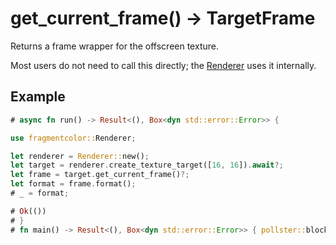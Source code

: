 # get_current_frame() -> TargetFrame

Returns a frame wrapper for the offscreen texture.

Most users do not need to call this directly; the [Renderer](https://fragmentcolor.org/api/core/renderer) uses it internally.

## Example

```rust
# async fn run() -> Result<(), Box<dyn std::error::Error>> {

use fragmentcolor::Renderer;

let renderer = Renderer::new();
let target = renderer.create_texture_target([16, 16]).await?;
let frame = target.get_current_frame()?;
let format = frame.format();
# _ = format;

# Ok(())
# }
# fn main() -> Result<(), Box<dyn std::error::Error>> { pollster::block_on(run()) }
```
